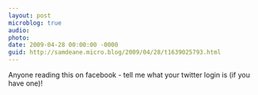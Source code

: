 ```yaml
---
layout: post
microblog: true
audio: 
photo: 
date: 2009-04-28 00:00:00 -0000
guid: http://samdeane.micro.blog/2009/04/28/t1639025793.html
---
```

Anyone reading this on facebook - tell me what your twitter login is (if you have one)!
